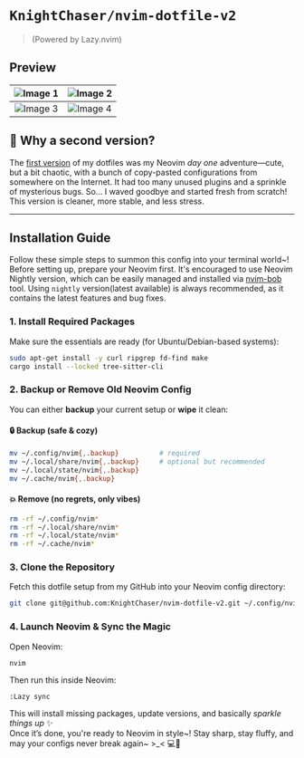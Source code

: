 # `KnightChaser/nvim-dotfile-v2`

> (Powered by Lazy.nvim)

## Preview

| ![Image 1](https://github.com/user-attachments/assets/2416cb61-0e07-43bd-83b5-94c3e055a1a1) | ![Image 2](https://github.com/user-attachments/assets/8a9ca463-9bc7-4a4d-b1d3-d01c81e9bff6) |
| :-----------------------------------------------------------------------------------------: | :-----------------------------------------------------------------------------------------: |
| ![Image 3](https://github.com/user-attachments/assets/791b48ed-ba2f-49b9-87e3-98f0803da96e) | ![Image 4](https://github.com/user-attachments/assets/389d3a85-b22d-4a34-9a7b-ee7812001ba2) |

## 💭 Why a second version?

The [first version](https://github.com/KnightChaser/nvim-dotfile-v1) of my dotfiles was my Neovim _day one_ adventure—cute, but a bit chaotic, with a bunch of copy-pasted configurations from somewhere on the Internet. It had too many unused plugins and a sprinkle of mysterious bugs. So... I waved goodbye and started fresh from scratch! This version is cleaner, more stable, and less stress.

---

## Installation Guide

Follow these simple steps to summon this config into your terminal world~! Before setting up, prepare your Neovim first. It's encouraged to use Neovim Nightly version, which can be easily managed and installed via [nvim-bob](https://github.com/MordechaiHadad/bob) tool. Using `nightly` version(latest available) is always recommended, as it contains the latest features and bug fixes.

### 1. Install Required Packages

Make sure the essentials are ready (for Ubuntu/Debian-based systems):

```sh
sudo apt-get install -y curl ripgrep fd-find make
cargo install --locked tree-sitter-cli
```

### 2. Backup or Remove Old Neovim Config

You can either **backup** your current setup or **wipe** it clean:

#### 🔒 Backup (safe & cozy)

```sh
mv ~/.config/nvim{,.backup}          # required
mv ~/.local/share/nvim{,.backup}     # optional but recommended
mv ~/.local/state/nvim{,.backup}
mv ~/.cache/nvim{,.backup}
```

#### 💥 Remove (no regrets, only vibes)

```sh
rm -rf ~/.config/nvim*
rm -rf ~/.local/share/nvim*
rm -rf ~/.local/state/nvim*
rm -rf ~/.cache/nvim*
```

### 3. Clone the Repository

Fetch this dotfile setup from my GitHub into your Neovim config directory:

```sh
git clone git@github.com:KnightChaser/nvim-dotfile-v2.git ~/.config/nvim
```

### 4. Launch Neovim & Sync the Magic

Open Neovim:

```sh
nvim
```

Then run this inside Neovim:

```
:Lazy sync
```

This will install missing packages, update versions, and basically _sparkle things up_ ✨  
Once it’s done, you're ready to Neovim in style~! Stay sharp, stay fluffy, and may your configs never break again~ >\_< 💻🌸
